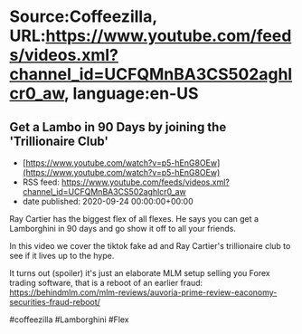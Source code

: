 # Source:Coffeezilla, URL:https://www.youtube.com/feeds/videos.xml?channel_id=UCFQMnBA3CS502aghlcr0_aw, language:en-US

## Get a Lambo in 90 Days by joining the 'Trillionaire Club'
 - [https://www.youtube.com/watch?v=p5-hEnG8OEw](https://www.youtube.com/watch?v=p5-hEnG8OEw)
 - RSS feed: https://www.youtube.com/feeds/videos.xml?channel_id=UCFQMnBA3CS502aghlcr0_aw
 - date published: 2020-09-24 00:00:00+00:00

Ray Cartier has the biggest flex of all flexes. He says you can get a Lamborghini in 90 days and go show it off to all your friends. 

In this video we cover the tiktok fake ad and Ray Cartier's trillionaire club to see if it lives up to the hype. 

It turns out (spoiler) it's just an elaborate MLM setup selling you Forex trading software, that is a reboot of an earlier fraud:  https://behindmlm.com/mlm-reviews/auvoria-prime-review-eaconomy-securities-fraud-reboot/ 

#coffeezilla #Lamborghini #Flex

